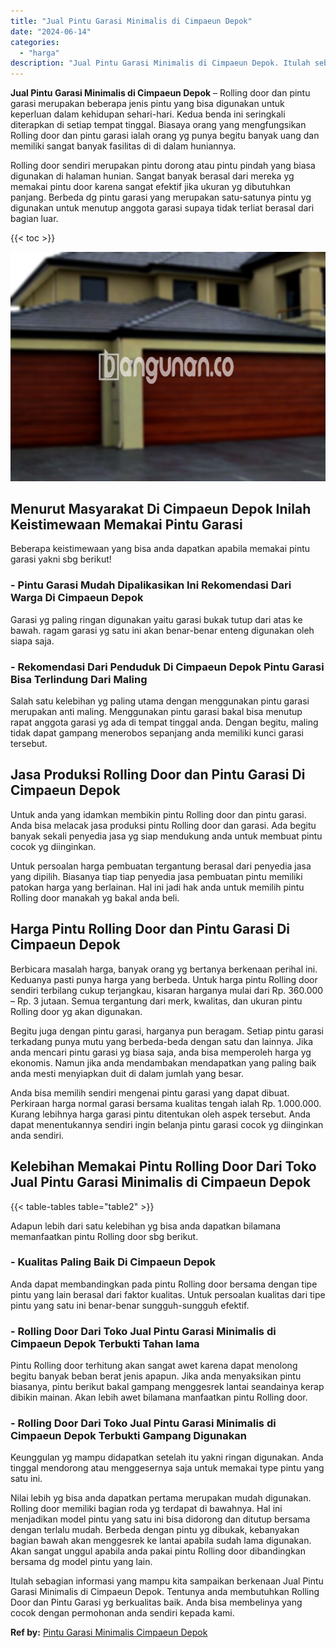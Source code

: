 ```yaml
---
title: "Jual Pintu Garasi Minimalis di Cimpaeun Depok"
date: "2024-06-14"
categories: 
  - "harga"
description: "Jual Pintu Garasi Minimalis di Cimpaeun Depok. Itulah sebagian informasi yang mampu kita sampaikan berkenaan Jual Pintu Garasi Minimalis di Cimpaeun Depok. T..."
---
```


**Jual Pintu Garasi Minimalis di Cimpaeun Depok** – Rolling door dan pintu garasi merupakan beberapa jenis pintu yang bisa digunakan untuk keperluan dalam kehidupan sehari-hari. Kedua benda ini seringkali diterapkan di setiap tempat tinggal. Biasaya orang yang mengfungsikan Rolling door dan pintu garasi ialah orang yg punya begitu banyak uang dan memiliki sangat banyak fasilitas di di dalam huniannya.

Rolling door sendiri merupakan pintu dorong atau pintu pindah yang biasa digunakan di halaman hunian. Sangat banyak berasal dari mereka yg memakai pintu door karena sangat efektif jika ukuran yg dibutuhkan panjang. Berbeda dg pintu garasi yang merupakan satu-satunya pintu yg digunakan untuk menutup anggota garasi supaya tidak terliat berasal dari bagian luar.

{{< toc >}}

![Jual Pintu Garasi Minimalis di Cimpaeun Depok](/images/pintu-garasi-34.png)

## Menurut Masyarakat Di Cimpaeun Depok Inilah Keistimewaan Memakai Pintu Garasi

Beberapa keistimewaan yang bisa anda dapatkan apabila memakai pintu garasi yakni sbg berikut!

### \- Pintu Garasi Mudah Dipalikasikan Ini Rekomendasi Dari Warga Di Cimpaeun Depok

Garasi yg paling ringan digunakan yaitu garasi bukak tutup dari atas ke bawah. ragam garasi yg satu ini akan benar-benar enteng digunakan oleh siapa saja.

### \- Rekomendasi Dari Penduduk Di Cimpaeun Depok Pintu Garasi Bisa Terlindung Dari Maling

Salah satu kelebihan yg paling utama dengan menggunakan pintu garasi merupakan anti maling. Menggunakan pintu garasi bakal bisa menutup rapat anggota garasi yg ada di tempat tinggal anda. Dengan begitu, maling tidak dapat gampang menerobos sepanjang anda memiliki kunci garasi tersebut.

## Jasa Produksi Rolling Door dan Pintu Garasi Di Cimpaeun Depok

Untuk anda yang idamkan membikin pintu Rolling door dan pintu garasi. Anda bisa melacak jasa produksi pintu Rolling door dan garasi. Ada begitu banyak sekali penyedia jasa yg siap mendukung anda untuk membuat pintu cocok yg diinginkan.

Untuk persoalan harga pembuatan tergantung berasal dari penyedia jasa yang dipilih. Biasanya tiap tiap penyedia jasa pembuatan pintu memiliki patokan harga yang berlainan. Hal ini jadi hak anda untuk memilih pintu Rolling door manakah yg bakal anda beli.

## Harga Pintu Rolling Door dan Pintu Garasi Di Cimpaeun Depok

Berbicara masalah harga, banyak orang yg bertanya berkenaan perihal ini. Keduanya pasti punya harga yang berbeda. Untuk harga pintu Rolling door sendiri terbilang cukup terjangkau, kisaran harganya mulai dari Rp. 360.000 – Rp. 3 jutaan. Semua tergantung dari merk, kwalitas, dan ukuran pintu Rolling door yg akan digunakan.

Begitu juga dengan pintu garasi, harganya pun beragam. Setiap pintu garasi terkadang punya mutu yang berbeda-beda dengan satu dan lainnya. Jika anda mencari pintu garasi yg biasa saja, anda bisa memperoleh harga yg ekonomis. Namun jika anda mendambakan mendapatkan yang paling baik anda mesti menyiapkan duit di dalam jumlah yang besar.

Anda bisa memilih sendiri mengenai pintu garasi yang dapat dibuat. Perkiraan harga normal garasi bersama kualitas tengah ialah Rp. 1.000.000. Kurang lebihnya harga garasi pintu ditentukan oleh aspek tersebut. Anda dapat menentukannya sendiri ingin belanja pintu garasi cocok yg diinginkan anda sendiri.

## Kelebihan Memakai Pintu Rolling Door Dari Toko Jual Pintu Garasi Minimalis di Cimpaeun Depok

{{< table-tables table="table2" >}}

Adapun lebih dari satu kelebihan yg bisa anda dapatkan bilamana memanfaatkan pintu Rolling door sbg berikut.

### \- Kualitas Paling Baik Di Cimpaeun Depok

Anda dapat membandingkan pada pintu Rolling door bersama dengan tipe pintu yang lain berasal dari faktor kualitas. Untuk persoalan kualitas dari tipe pintu yang satu ini benar-benar sungguh-sungguh efektif.

### \- Rolling Door Dari Toko Jual Pintu Garasi Minimalis di Cimpaeun Depok Terbukti Tahan lama

Pintu Rolling door terhitung akan sangat awet karena dapat menolong begitu banyak beban berat jenis apapun. Jika anda menyaksikan pintu biasanya, pintu berikut bakal gampang menggesrek lantai seandainya kerap dibikin mainan. Akan lebih awet bilamana manfaatkan pintu Rolling door.

### \- Rolling Door Dari Toko Jual Pintu Garasi Minimalis di Cimpaeun Depok Terbukti Gampang Digunakan

Keunggulan yg mampu didapatkan setelah itu yakni ringan digunakan. Anda tinggal mendorong atau menggesernya saja untuk memakai type pintu yang satu ini.

Nilai lebih yg bisa anda dapatkan pertama merupakan mudah digunakan. Rolling door memiliki bagian roda yg terdapat di bawahnya. Hal ini menjadikan model pintu yang satu ini bisa didorong dan ditutup bersama dengan terlalu mudah. Berbeda dengan pintu yg dibukak, kebanyakan bagian bawah akan menggesrek ke lantai apabila sudah lama digunakan. Akan sangat unggul apabila anda pakai pintu Rolling door dibandingkan bersama dg model pintu yang lain.

Itulah sebagian informasi yang mampu kita sampaikan berkenaan Jual Pintu Garasi Minimalis di Cimpaeun Depok. Tentunya anda membutuhkan Rolling Door dan Pintu Garasi yg berkualitas baik. Anda bisa membelinya yang cocok dengan permohonan anda sendiri kepada kami.

**Ref by:** [Pintu Garasi Minimalis Cimpaeun Depok](https://id.wikipedia.org/wiki/Pintu)
